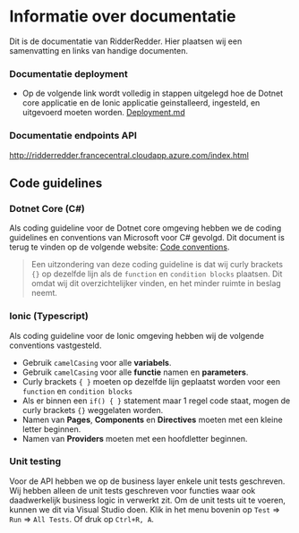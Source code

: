 # Informatie over documentatie
Dit is de documentatie van RidderRedder.
Hier plaatsen wij een samenvatting en links van handige documenten.

### Documentatie deployment
  * Op de volgende link wordt volledig in stappen uitgelegd hoe de Dotnet core applicatie en de Ionic applicatie geinstalleerd, ingesteld, en uitgevoerd moeten worden. [Deployment.md](https://github.com/AP-Elektronica-ICT/CA1819-RidderRedder/blob/master/doc/Deployment.md)
  
### Documentatie endpoints API
http://ridderredder.francecentral.cloudapp.azure.com/index.html

## Code guidelines
### Dotnet Core (C#)
Als coding guideline voor de Dotnet core omgeving hebben we de coding guidelines en conventions van Microsoft voor C# gevolgd. Dit document is terug te vinden op de volgende website: [Code conventions](https://docs.microsoft.com/en-us/dotnet/csharp/programming-guide/inside-a-program/coding-conventions).
> Een uitzondering van deze coding guideline is dat wij curly brackets ``{}`` op dezelfde lijn als de ``function`` en ``condition blocks`` plaatsen. Dit omdat wij dit overzichtelijker vinden, en het minder ruimte in beslag neemt.
 
### Ionic (Typescript)
Als coding guideline voor de Ionic omgeving hebben wij de volgende conventions vastgesteld.
* Gebruik ``camelCasing`` voor alle **variabels**.
* Gebruik ``camelCasing`` voor alle **functie** namen en **parameters**. 
* Curly brackets ``{ }`` moeten op dezelfde lijn geplaatst worden voor een ``function`` en ``condition blocks``  
* Als er binnen een ``if() { }`` statement maar 1 regel code staat, mogen de curly brackets ``{}`` weggelaten worden.  
* Namen van **Pages**, **Components** en **Directives** moeten met een kleine letter beginnen.  
* Namen van **Providers** moeten met een hoofdletter beginnen.  

### Unit testing
Voor de API hebben we op de business layer enkele unit tests geschreven. Wij hebben alleen de unit tests geschreven voor functies waar ook daadwerkelijk business logic in verwerkt zit. Om de unit tests uit te voeren, kunnen we dit via Visual Studio doen. Klik in het menu bovenin op ``Test`` => ``Run`` => ``All Tests``. Of druk op ``Ctrl+R, A``.
